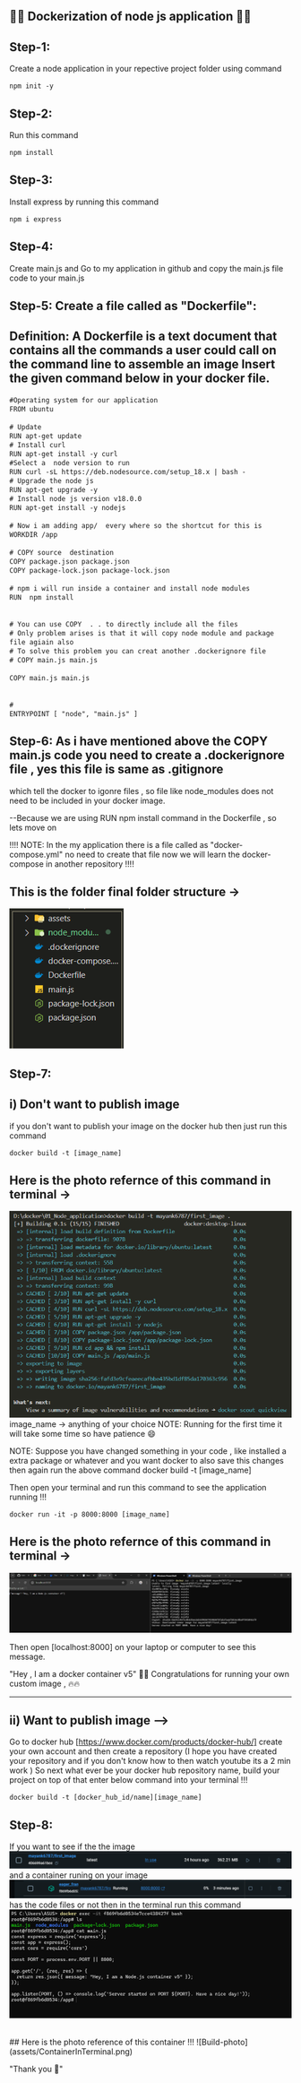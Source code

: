 ## 🚀🚀 Dockerization of node js application 🚀🚀

## Step-1:
Create a node application in your repective project folder using command 
```light
npm init -y
```

## Step-2: 
Run this command
```node
npm install 
```


## Step-3:
Install express by running this command 

```node
npm i express 
```

## Step-4: 
Create main.js and Go to my application in github and copy the main.js file code to your main.js

Step-5: Create a file called as "Dockerfile":
-----------
Definition: A Dockerfile is a text document that contains all the commands a user could call on the command line to assemble an image
Insert the given command below in your docker file. 
-----------

```node
#Operating system for our application
FROM ubuntu

# Update 
RUN apt-get update
# Install curl
RUN apt-get install -y curl
#Select a  node version to run
RUN curl -sL https://deb.nodesource.com/setup_18.x | bash -
# Upgrade the node js 
RUN apt-get upgrade -y
# Install node js version v18.0.0
RUN apt-get install -y nodejs

# Now i am adding app/  every where so the shortcut for this is 
WORKDIR /app

# COPY source  destination 
COPY package.json package.json
COPY package-lock.json package-lock.json

# npm i will run inside a container and install node modules
RUN  npm install


# You can use COPY  . . to directly include all the files 
# Only problem arises is that it will copy node module and package file agiain also 
# To solve this problem you can creat another .dockerignore file
# COPY main.js main.js

COPY main.js main.js 


# 
ENTRYPOINT [ "node", "main.js" ]
```



## Step-6: As i have mentioned above the COPY main.js code you need to create a .dockerignore file , yes this file is same as .gitignore 
which tell the docker to igonre files , so file like node_modules does not need to be included in your docker image. 

--Because we are using RUN npm install command in the Dockerfile , so lets move on 

!!!! NOTE: In the my application there is a file called as "docker-compose.yml" no need to create that file now we will learn the docker-compose in another repository !!!!


## This is the folder final folder structure -> 
![Build-photo](assets/FileStructure.png)


## Step-7:
## i) Don't want to publish image  
if you don't want to publish your image on the docker hub then just run this command 

```node
docker build -t [image_name] 
```

## Here is the photo refernce of this command in terminal -> 
![Build-photo](assets/BuildImage.png)
<br/>
image_name -> anything of your choice 
NOTE: Running for the first time it will take some time so have patience 😄

NOTE: Suppose you have changed something in your code , like installed a extra package or whatever and you want docker to 
also save this changes then again run the above command docker build -t [image_name] 

Then open your terminal and run this command to see the application running !!! 


```node
docker run -it -p 8000:8000 [image_name] 
```
## Here is the photo refernce of this command in terminal -> 
![Build-photo](assets/FinalRun.png)

Then open [localhost:8000] on your laptop or computer to see this message. 

"Hey , I am a docker container v5"
🎊🎊 Congratulations for running your own custom image , 🔥🔥

------------


## ii) Want to publish image --> 

Go to docker hub [https://www.docker.com/products/docker-hub/] create your own account and then create a repository (I hope you have created your repository and if you don't know how to then watch youtube its a 2 min work ) 
So next what ever be your docker hub repository name,  build your project on top of that  enter below command into your terminal !!! 

```node
docker build -t [docker_hub_id/name][image_name]
```

## Step-8: 
If you want to see if the the image 
![Build-photo](assets/ImageInDocker.png)
<br/>
and a container runing on your image 
![Build-photo](assets/ContainerInDoker.png)
<br/>
has the code files or not then in the terminal run this command 
![Build-photo](assets/ContainerInTerminal.png)


<br/> 
## Here is the photo reference of this container !!! 
![Build-photo](assets/ContainerInTerminal.png)


"Thank you 🌻"


